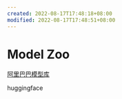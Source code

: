 ```yaml
---
created: 2022-08-17T17:48:18+08:00
modified: 2022-08-17T17:48:51+08:00
---
```


# Model Zoo

[阿里巴巴模型库](https://modelscope.cn/#/models)

huggingface
